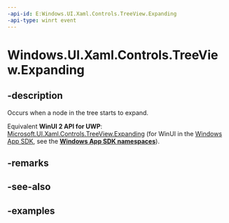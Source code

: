 ```yaml
---
-api-id: E:Windows.UI.Xaml.Controls.TreeView.Expanding
-api-type: winrt event
---
```


<!-- Event syntax.
public event TypedEventHandler Expanding<TreeView, TreeViewExpandingEventArgs>
-->

# Windows.UI.Xaml.Controls.TreeView.Expanding

## -description

Occurs when a node in the tree starts to expand.

Equivalent **WinUI 2 API for UWP**: [Microsoft.UI.Xaml.Controls.TreeView.Expanding](/windows/winui/api/microsoft.ui.xaml.controls.treeview.expanding) (for WinUI in the [Windows App SDK](/windows/apps/windows-app-sdk/), see the **[Windows App SDK namespaces](/windows/windows-app-sdk/api/winrt/)**).

## -remarks

## -see-also

## -examples

